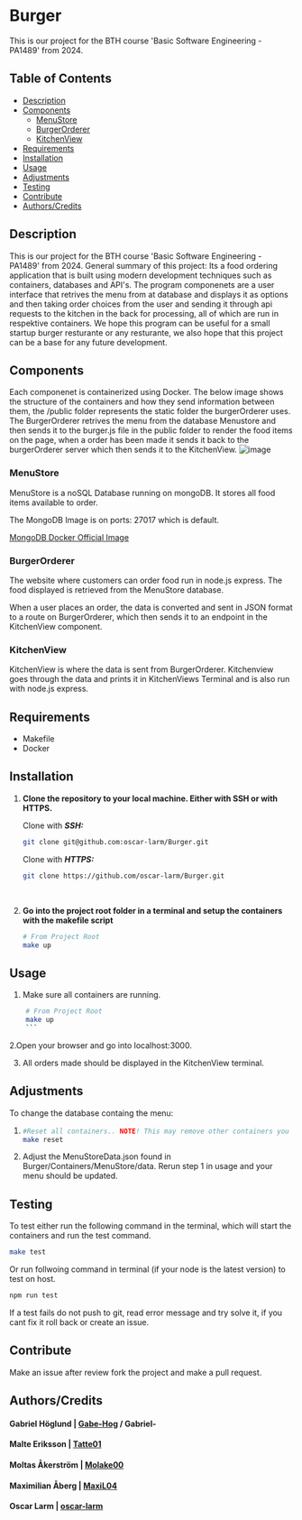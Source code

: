 # Burger

This is our project for the BTH course 'Basic Software Engineering - PA1489' from 2024.

## Table of Contents

- [Description](#description)
- [Components](#components)
    - [MenuStore](#menustore)
    - [BurgerOrderer](#burgerorderer)
    - [KitchenView](#kitchenview)
- [Requirements](#requirements)
- [Installation](#installation)
- [Usage](#usage)
- [Adjustments](#adjustments)
- [Testing](#testing)
- [Contribute](#contribute)
- [Authors/Credits](#authorscredits)

## Description
This is our project for the BTH course 'Basic Software Engineering - PA1489' from 2024.
General summary of this project: Its a food ordering application that is built using modern development techniques such as containers, databases and API's. 
The program componenets are a user interface that retrives the menu from at database and displays it as options and then taking order choices from the user and sending it through api requests to the kitchen in the back for processing, all of which are run in respektive containers. We hope this program can be useful for a small startup burger resturante or any resturante, we also hope that this project can be a base for any future development.



## Components
Each componenet is containerized using Docker. 
The below image shows the structure of the containers and how they send information between them, the /public folder represents the static folder the burgerOrderer uses. The BurgerOrderer retrives the menu from the database Menustore and then sends it to the burger.js file in the public folder to render the food items on the page, when a order has been made it sends it back to the burgerOrderer server which then sends it to the KitchenView.
![image](https://github.com/user-attachments/assets/58703202-25fc-4746-9d21-3601c2ab099a)

### MenuStore
MenuStore is a noSQL Database running on mongoDB. It stores all food items available to order.

The MongoDB Image is on ports: 27017 which is default. 

[MongoDB Docker Official Image](https://hub.docker.com/_/mongo)

### BurgerOrderer
The website where customers can order food run in node.js express. The food displayed is retrieved from the MenuStore database.

When a user places an order, the data is converted and sent in JSON format to a route on BurgerOrderer, which then sends it to an endpoint in the KitchenView component.

### KitchenView
KitchenView is where the data is sent from BurgerOrderer. Kitchenview goes through the data and prints it in KitchenViews Terminal and is also run with node.js express.

## Requirements

- Makefile
- Docker

## Installation

1. **Clone the repository to your local machine. Either with SSH or with HTTPS.**
    
    Clone with ***SSH:***
    ```bash
    git clone git@github.com:oscar-larm/Burger.git
    ```

    Clone with ***HTTPS:***
    ```bash
    git clone https://github.com/oscar-larm/Burger.git
    ```
    <br>

2. **Go into the project root folder in a terminal and setup the containers with the makefile script**
    ```bash
    # From Project Root 
    make up
    ```

## Usage
1. Make sure all containers are running.
```bash
    # From Project Root
    make up
    ```
```
2.Open your browser and go into localhost:3000.

3. All orders made should be displayed in the KitchenView terminal.

## Adjustments 
To change the database containg the menu: 
1. ```bash
   #Reset all containers.. NOTE! This may remove other containers you have in docker. 
   make reset
   
   ```
2. Adjust the MenuStoreData.json found in Burger/Containers/MenuStore/data.
   Rerun step 1 in usage and your menu should be updated. 
## Testing

To test either run the following command in the terminal, which will start the containers and run the test command.
```bash
make test
```
Or run follwoing command in terminal (if your node is the latest version) to test on host.
```bash
npm run test
```
If a test fails do not push to git, read error message and try solve it, if you cant fix it roll back or create an issue.

## Contribute

Make an issue after review fork the project and make a pull request.

## Authors/Credits

#### Gabriel Höglund | [Gabe-Hog](https://github.com/Gabe-Hog) / Gabriel-
#### Malte Eriksson | [Tatte01](https://github.com/Tatte01)
#### Moltas Åkerström | [Molake00](https://github.com/Molake00)
#### Maximilian Åberg | [MaxiL04](https://github.com/MaxiL04)
#### Oscar Larm | [oscar-larm](https://github.com/oscar-larm)
